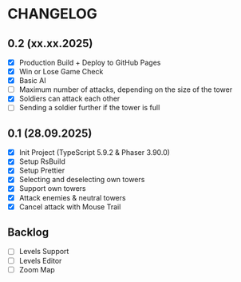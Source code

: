 # CHANGELOG

## 0.2 (xx.xx.2025)

- [x] Production Build + Deploy to GitHub Pages
- [x] Win or Lose Game Check
- [x] Basic AI
- [ ] Maximum number of attacks, depending on the size of the tower
- [x] Soldiers can attack each other
- [ ] Sending a soldier further if the tower is full

## 0.1 (28.09.2025)

- [x] Init Project (TypeScript 5.9.2 & Phaser 3.90.0)
- [x] Setup RsBuild
- [x] Setup Prettier
- [x] Selecting and deselecting own towers
- [x] Support own towers
- [x] Attack enemies & neutral towers
- [x] Cancel attack with Mouse Trail

## Backlog

- [ ] Levels Support
- [ ] Levels Editor
- [ ] Zoom Map
